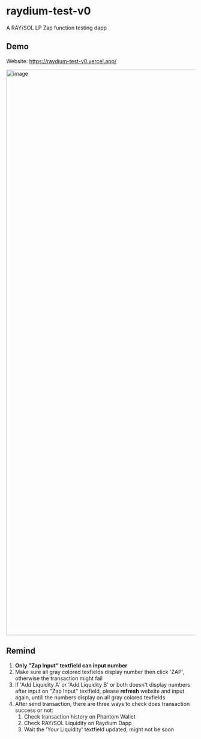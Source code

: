 # raydium-test-v0
A RAY/SOL LP Zap function testing dapp

## Demo

Website: https://raydium-test-v0.vercel.app/

<img width="1505" alt="image" src="https://user-images.githubusercontent.com/50972884/174651035-c21a5a22-fe6d-451f-b27c-dff4ce4ec5f8.png">

## Remind
1. **Only "Zap Input" textfield can input number**
2. Make sure all gray colored texfields display number then click 'ZAP', otherwise the transaction might fail
3. If 'Add Liquidity A' or 'Add Liquidity B' or both doesn't display numbers after input on "Zap Input" textfield, please **refresh** website and input again, untill the numbers display on all gray colored texfields
4. After send transaction, there are three ways to check does transaction success or not:
   1. Check transaction history on Phantom Wallet
   2. Check RAY/SOL Liquidity on Raydium Dapp
   3. Wait the 'Your Liquidity' textfield updated, might not be soon
